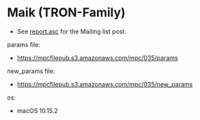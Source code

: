 # Maik (TRON-Family)
* See [report.asc](./report.asc) for the Mailing list post.

params file:
* https://mpcfilepub.s3.amazonaws.com/mpc/035/params

new_params file:
* https://mpcfilepub.s3.amazonaws.com/mpc/035/new_params

os: 
* macOS 10.15.2
